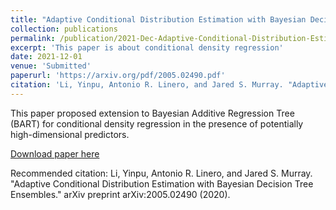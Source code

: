 ```yaml
---
title: "Adaptive Conditional Distribution Estimation with Bayesian Decision Tree Ensembles"
collection: publications
permalink: /publication/2021-Dec-Adaptive-Conditional-Distribution-Estimation-with-Bayesian-Decision-Tree-Ensembles
excerpt: 'This paper is about conditional density regression'
date: 2021-12-01
venue: 'Submitted'
paperurl: 'https://arxiv.org/pdf/2005.02490.pdf'
citation: 'Li, Yinpu, Antonio R. Linero, and Jared S. Murray. "Adaptive Conditional Distribution Estimation with Bayesian Decision Tree Ensembles." arXiv preprint arXiv:2005.02490 (2020).'
---
```


This paper proposed extension to Bayesian Additive Regression Tree (BART) for conditional density regression in the presence of potentially high-dimensional predictors.


[Download paper here](https://arxiv.org/abs/2005.02490)

Recommended citation: Li, Yinpu, Antonio R. Linero, and Jared S. Murray. "Adaptive Conditional Distribution Estimation with Bayesian Decision Tree Ensembles." arXiv preprint arXiv:2005.02490 (2020).
